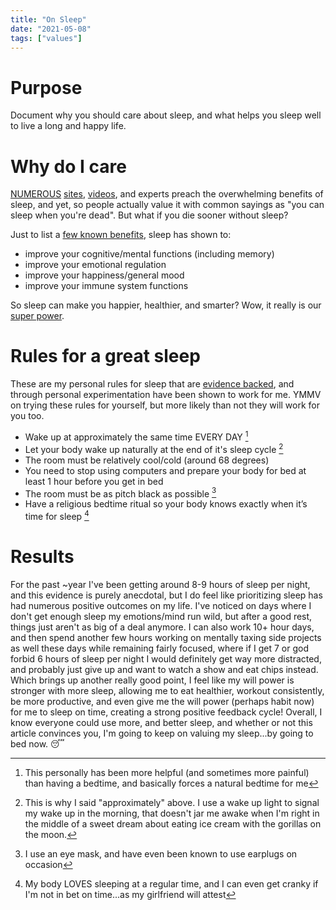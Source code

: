 ```yaml
---
title: "On Sleep"
date: "2021-05-08"
tags: ["values"]
---
```


# Purpose

Document why you should care about sleep, and what helps you sleep well to live
a long and happy life.

# Why do I care

[NUMEROUS][sleep-search] [sites][sleep-site], [videos][sleep-videos], and
experts preach the overwhelming benefits of sleep, and yet, so people actually
value it with common sayings as "you can sleep when you're dead". But what if
you die sooner without sleep?

Just to list a [few known benefits][sleep-benefits], sleep has shown to:

- improve your cognitive/mental functions (including memory)
- improve your emotional regulation
- improve your happiness/general mood
- improve your immune system functions

So sleep can make you happier, healthier, and smarter? Wow, it really is our
[super power][sleep-superpower].

# Rules for a great sleep

These are my personal rules for sleep that are [evidence backed][sleep-hygiene],
and through personal experimentation have been shown to work for me. YMMV on
trying these rules for yourself, but more likely than not they will work for you
too.

- Wake up at approximately the same time EVERY DAY [^1]
- Let your body wake up naturally at the end of it's sleep cycle [^2]
- The room must be relatively cool/cold (around 68 degrees)
- You need to stop using computers and prepare your body for bed at least 1 hour
  before you get in bed
- The room must be as pitch black as possible [^3]
- Have a religious bedtime ritual so your body knows exactly when it’s time for
  sleep [^4]

# Results

For the past ~year I've been getting around 8-9 hours of sleep per night, and
this evidence is purely anecdotal, but I do feel like prioritizing sleep has had
numerous positive outcomes on my life. I've noticed on days where I don't get
enough sleep my emotions/mind run wild, but after a good rest, things just
aren't as big of a deal anymore. I can also work 10+ hour days, and then spend
another few hours working on mentally taxing side projects as well these days
while remaining fairly focused, where if I get 7 or god forbid 6 hours of sleep
per night I would definitely get way more distracted, and probably just give up
and want to watch a show and eat chips instead. Which brings up another really
good point, I feel like my will power is stronger with more sleep, allowing me
to eat healthier, workout consistently, be more productive, and even give me the
will power (perhaps habit now) for me to sleep on time, creating a strong
positive feedback cycle! Overall, I know everyone could use more, and better
sleep, and whether or not this article convinces you, I'm going to keep on
valuing my sleep...by going to bed now. 😴

[^1]:
    This personally has been more helpful (and sometimes more painful) than
    having a bedtime, and basically forces a natural bedtime for me

[^2]:
    This is why I said "approximately" above. I use a wake up light to signal my
    wake up in the morning, that doesn't jar me awake when I'm right in the
    middle of a sweet dream about eating ice cream with the gorillas on the
    moon.

[^3]: I use an eye mask, and have even been known to use earplugs on occasion
[^4]:
    My body LOVES sleeping at a regular time, and I can even get cranky if I'm
    not in bet on time...as my girlfriend will attest

[sleep-search]: https://letmegooglethat.com/?q=is+sleep+really+that+important
[sleep-site]:
  https://www.sleepfoundation.org/how-sleep-works/why-do-we-need-sleep#:~:text=Sleep%20is%20an%20essential%20function,the%20brain%20cannot%20function%20properly.
[sleep-videos]: https://www.ted.com/search?q=sleep
[sleep-superpower]:
  https://www.ted.com/talks/matt_walker_sleep_is_your_superpower
[sleep-benefits]:
  https://health.gov/myhealthfinder/topics/everyday-healthy-living/mental-health-and-relationships/get-enough-sleep#panel-1
[sleep-hygiene]: https://www.cdc.gov/sleep/about_sleep/sleep_hygiene.html
